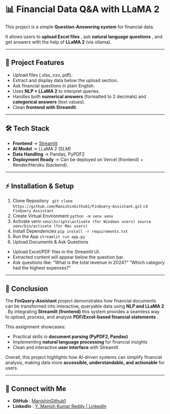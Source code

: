 # 📊 Financial Data Q&A with LLaMA 2

This project is a simple **Question-Answering system** for financial data.

It allows users to  **upload Excel files** , ask  **natural language questions** , and get answers with the help of **LLaMA 2** (via ollama).

---

## 🚀 Project Features

* Upload files (.xlsx,.csv,.pdf).
* Extract and display data below the upload section.
* Ask financial questions in plain English.
* Uses **NLP + LLaMA 2** to interpret queries.
* Handles both **numerical answers** (formatted to 2 decimals) and **categorical answers** (text values).
* Clean **frontend with Streamlit**.

---

## 🛠️ Tech Stack

* **Frontend** → [Streamlit]()
* **AI Model** → LLaMA 2 (SLM)
* **Data Handling** → Pandas, PyPDF2
* **Deployment Ready** → Can be deployed on Vercel (frontend) + Render/Heroku (backend).

---

## ⚡ Installation & Setup

1. Clone Repository `` git clone https://github.com/ManishinGithub1/FinQuery-Assistant.git``
   `cd FinQuery-Assistant`
2. Create Virtual Environment
   `python -m venv venv`
3. Activate venv
   `venv\Scripts\activate (for Windows users) source venv/bin/activate (for Mac users)`
4. Install Dependencies
   `pip install -r requirements.txt`
5. Run the App
   `streamlit run app.py`
6. Upload Documents & Ask Questions

* Upload Excel/PDF files in the Streamlit UI.
* Extracted content will appear below the question bar.
* Ask questions like:
  “What is the total revenue in 2024?”
  “Which category had the highest expenses?”

---

## 📝 Conclusion

The **FinQuery-Assistant** project demonstrates how financial documents can be transformed into interactive, queryable data using  **NLP and LLaMA 2** . By integrating **Streamlit (frontend)** this system provides a seamless way to upload, process, and analyze  **PDF/Excel-based financial statements** .

This assignment showcases:

* Practical skills in **document parsing (PyPDF2, Pandas)**
* Implementing **natural language processing** for financial insights
* Clean and interactive **user interface** with Streamlit

Overall, this project highlights how AI-driven systems can simplify financial analysis, making data more **accessible, understandable, and actionable** for users.

---

## 🔗 Connect with Me

* **GitHub** : [ManishinGithub1](https://github.com/ManishinGithub1)
* **LinkedIn** : [Y. Manish Kumar Reddy | LinkedIn](https://www.linkedin.com/in/yellaiah-gari-manish-kumar-reddy/)
